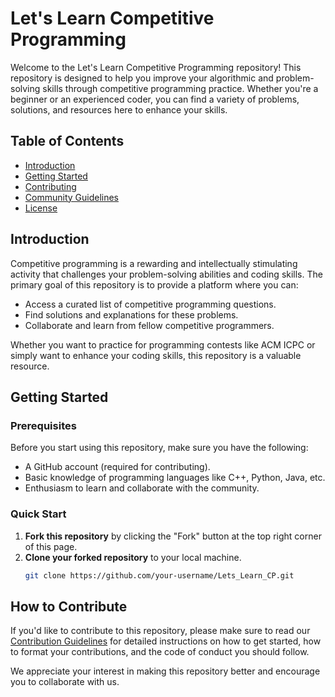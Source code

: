 # Let's Learn Competitive Programming

Welcome to the Let's Learn Competitive Programming repository! This repository is designed to help you improve your algorithmic and problem-solving skills through competitive programming practice. Whether you're a beginner or an experienced coder, you can find a variety of problems, solutions, and resources here to enhance your skills.

## Table of Contents
- [Introduction](#introduction)
- [Getting Started](#getting-started)
- [Contributing](#contributing)
- [Community Guidelines](#community-guidelines)
- [License](#license)

## Introduction

Competitive programming is a rewarding and intellectually stimulating activity that challenges your problem-solving abilities and coding skills. The primary goal of this repository is to provide a platform where you can:

- Access a curated list of competitive programming questions.
- Find solutions and explanations for these problems.
- Collaborate and learn from fellow competitive programmers.

Whether you want to practice for programming contests like ACM ICPC or simply want to enhance your coding skills, this repository is a valuable resource.

## Getting Started

### Prerequisites

Before you start using this repository, make sure you have the following:

- A GitHub account (required for contributing).
- Basic knowledge of programming languages like C++, Python, Java, etc.
- Enthusiasm to learn and collaborate with the community.

### Quick Start

1. **Fork this repository** by clicking the "Fork" button at the top right corner of this page.
2. **Clone your forked repository** to your local machine.
   ```bash
   git clone https://github.com/your-username/Lets_Learn_CP.git

## How to Contribute

If you'd like to contribute to this repository, please make sure to read our [Contribution Guidelines](CONTRIBUTING.md) for detailed instructions on how to get started, how to format your contributions, and the code of conduct you should follow.

We appreciate your interest in making this repository better and encourage you to collaborate with us.

